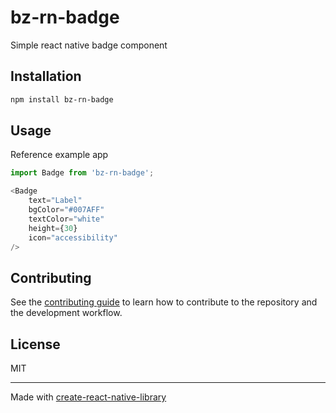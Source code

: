 # bz-rn-badge

Simple react native badge component

## Installation

```sh
npm install bz-rn-badge
```

## Usage
Reference example app

```js
import Badge from 'bz-rn-badge';

<Badge
    text="Label"
    bgColor="#007AFF"
    textColor="white"
    height={30}
    icon="accessibility"
/>

```

## Contributing

See the [contributing guide](CONTRIBUTING.md) to learn how to contribute to the repository and the development workflow.

## License

MIT

---

Made with [create-react-native-library](https://github.com/callstack/react-native-builder-bob)
